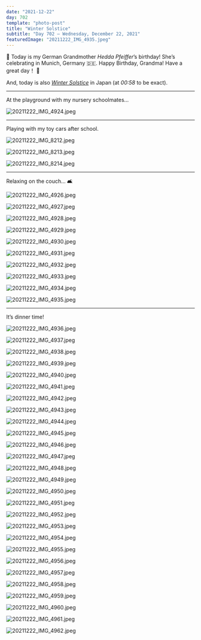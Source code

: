 ```yaml
---
date: "2021-12-22"
day: 702
template: "photo-post"
title: "Winter Solstice"
subtitle: "Day 702 – Wednesday, December 22, 2021"
featuredImage: "20211222_IMG_4935.jpeg"
---
```


🎂 Today is my German Grandmother _Hedda Pfeiffer_’s birthday! She’s celebrating in Munich, Germany 🇩🇪. Happy Birthday, Grandma! Have a great day！ 🥳

And, today is also _<a href="https://en.wikipedia.org/wiki/Winter_solstice">Winter Solstice</a>_ in Japan (at _00:58_ to be exact).

<hr />

At the playground with my nursery schoolmates…

![20211222_IMG_4924.jpeg](20211222_IMG_4924.jpeg)

<hr />

Playing with my toy cars after school.

![20211222_IMG_8212.jpeg](20211222_IMG_8212.jpeg)

![20211222_IMG_8213.jpeg](20211222_IMG_8213.jpeg)

![20211222_IMG_8214.jpeg](20211222_IMG_8214.jpeg)

<hr />

Relaxing on the couch… 🛋

![20211222_IMG_4926.jpeg](20211222_IMG_4926.jpeg)

![20211222_IMG_4927.jpeg](20211222_IMG_4927.jpeg)

![20211222_IMG_4928.jpeg](20211222_IMG_4928.jpeg)

![20211222_IMG_4929.jpeg](20211222_IMG_4929.jpeg)

![20211222_IMG_4930.jpeg](20211222_IMG_4930.jpeg)

![20211222_IMG_4931.jpeg](20211222_IMG_4931.jpeg)

![20211222_IMG_4932.jpeg](20211222_IMG_4932.jpeg)

![20211222_IMG_4933.jpeg](20211222_IMG_4933.jpeg)

![20211222_IMG_4934.jpeg](20211222_IMG_4934.jpeg)

![20211222_IMG_4935.jpeg](20211222_IMG_4935.jpeg)

<hr />

It’s dinner time!

![20211222_IMG_4936.jpeg](20211222_IMG_4936.jpeg)

![20211222_IMG_4937.jpeg](20211222_IMG_4937.jpeg)

![20211222_IMG_4938.jpeg](20211222_IMG_4938.jpeg)

![20211222_IMG_4939.jpeg](20211222_IMG_4939.jpeg)

![20211222_IMG_4940.jpeg](20211222_IMG_4940.jpeg)

![20211222_IMG_4941.jpeg](20211222_IMG_4941.jpeg)

![20211222_IMG_4942.jpeg](20211222_IMG_4942.jpeg)

![20211222_IMG_4943.jpeg](20211222_IMG_4943.jpeg)

![20211222_IMG_4944.jpeg](20211222_IMG_4944.jpeg)

![20211222_IMG_4945.jpeg](20211222_IMG_4945.jpeg)

![20211222_IMG_4946.jpeg](20211222_IMG_4946.jpeg)

![20211222_IMG_4947.jpeg](20211222_IMG_4947.jpeg)

![20211222_IMG_4948.jpeg](20211222_IMG_4948.jpeg)

![20211222_IMG_4949.jpeg](20211222_IMG_4949.jpeg)

![20211222_IMG_4950.jpeg](20211222_IMG_4950.jpeg)

![20211222_IMG_4951.jpeg](20211222_IMG_4951.jpeg)

![20211222_IMG_4952.jpeg](20211222_IMG_4952.jpeg)

![20211222_IMG_4953.jpeg](20211222_IMG_4953.jpeg)

![20211222_IMG_4954.jpeg](20211222_IMG_4954.jpeg)

![20211222_IMG_4955.jpeg](20211222_IMG_4955.jpeg)

![20211222_IMG_4956.jpeg](20211222_IMG_4956.jpeg)

![20211222_IMG_4957.jpeg](20211222_IMG_4957.jpeg)

![20211222_IMG_4958.jpeg](20211222_IMG_4958.jpeg)

![20211222_IMG_4959.jpeg](20211222_IMG_4959.jpeg)

![20211222_IMG_4960.jpeg](20211222_IMG_4960.jpeg)

![20211222_IMG_4961.jpeg](20211222_IMG_4961.jpeg)

![20211222_IMG_4962.jpeg](20211222_IMG_4962.jpeg)
